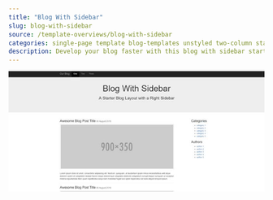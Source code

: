 ```yaml
---
title: "Blog With Sidebar"
slug: blog-with-sidebar
source: /template-overviews/blog-with-sidebar
categories: single-page template blog-templates unstyled two-column starter single-column all
description: Develop your blog faster with this blog with sidebar starter theme.
---
```


<img src="/img/blog-with-sidebar.jpg" class="img-fluid" alt="Blog With Sidebar, Starter Layout for Bootstrap">
